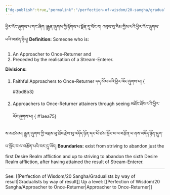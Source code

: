 ```yaml
---
{"dg-publish":true,"permalink":"/perfection-of-wisdom/20-sangha/gradualist-approachers-to-once-returner/"}
---
```


ཕྱིར་འོང་ཞུགས་པ་གང་ཞིག །རྒྱུན་ཞུགས་ཀྱི་རྟོགས་པ་སྔོན་དུ་སོང་བ། འབྲས་བུ་རིམ་གྱིས་པའི་ཕྱིར་འོང་ཞུགས་པའི་མཚན་ཉིད།
**Definition:** Someone who is:
1. An Approacher to Once-Returner and
2. Preceded by the realisation of a Stream-Enterer.

**Divisions:**
1. Faithful Approachers to Once-Returner དད་མོས་པའི་ཕྱིར་འོང་ཞུགས་པ།
{ #3bd8b3}

2. Approachers to Once-Returner attainers through seeing མཐོང་ཐོབ་པའི་ཕྱིར་འོང་ཞུགས་པ།
{ #1aea75}


ས་མཚམས། རྒྱུན་ཞུགས་ཀྱི་འབྲས་བུ་ཐོབ་རྗེས་སུ་འདོད་ཉོན་དང་པོ་ཙམ་སྤོང་བ་ལ་བརྩོན་པ་ནས་འདོད་ཉོན་དྲུག་པ་སྤོང་བ་ལ་བརྩོན་པའི་བར་དུ་ཡོད།
**Boundaries:** exist from striving to abandon just the first Desire Realm affliction and up to striving to abandon the sixth Desire Realm affliction, after having attained the result of Stream-Enterer.


---
See: [[Perfection of Wisdom/20 Sangha/Gradualists by way of result\|Gradualists by way of result]]
Up a level: [[Perfection of Wisdom/20 Sangha/Approacher to Once-Returner\|Approacher to Once-Returner]]
